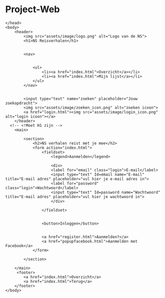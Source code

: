 # Project-Web<!DOCTYPE html>
<html lang="nl">
	<head>
		<meta charset="UTF-8">
		<meta name="viewport" content="width=device-width, initial-scale=1.0">
		<title>Login</title>
		<link rel="stylesheet" href="css/stylelogin.css">
		
	</head>
	<body>
		<header>
            <img src="assets/image/logo.png" alt="Logo van de NS">
            <h1>NS Reisverhalen</h1>


            <nav>
                

                <ul>
                    <li><a href="index.html">Overzicht</a></li>
                    <li><a href="index.html">Mijn lijst</a></li>
                </ul>
            </nav>

           
            <input type="text" name="zoeken" placeholder="Jouw zoekopdracht">
            <img src="assets/image/zoeken_icon.png" alt="zoeken icoon">
            <a href="login.html"><img src="assets/image/login_icon.png" alt="login icoon"></a>
        </header>
	  <!-- <!Moet H1 zijn -->
		<main>
			
			<section>
				<h2>NS verhalen reist met je mee</h2>
				<form action="index.html">
					<fieldset>
						<legend>Aanmelden</legend>
						
						<div>
						<label for="email" class="login">E-mail</label>
						<input type="text" Id=email name="E-mail" title="E-mail adres" placeholder="vul hier je e-mail adres in">
						<label for="password" class="login">Wachtwoord</label>
						<input type="text" Id=password name="Wachtwoord" title="E-mail adres" placeholder="vul hier je wachtwoord in">
						</div>
						
					</fieldset>
					
					
					<button>Inloggen</button>
					
					
					<a href="register.html">Aanmelden?</a>
					<a href="popupfacebook.html">Aanmelden met Facebook</a>
				</form>
				
			</section>
			
		</main>
		 <footer>
            <a href="index.html">Overzicht</a>
            <a href="index.html">Terug</a>
        </footer>
	</body>
</html>
